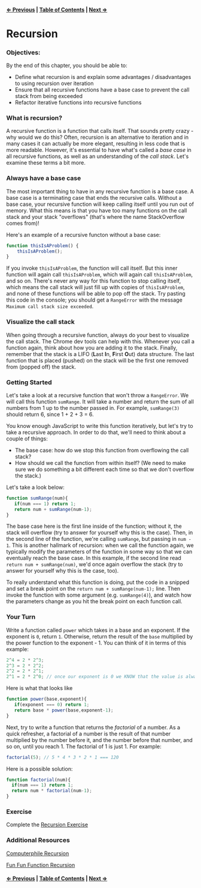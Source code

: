 #### [⇐ Previous](./01-javascript-iterators.md) | [Table of Contents](./../readme.md) | [Next ⇒](./03-testing-javascript.md)

# Recursion 

### Objectives:

By the end of this chapter, you should be able to:

- Define what recursion is and explain some advantages / disadvantages to using recursion over iteration
- Ensure that all recursive functions have a base case to prevent the call stack from being exceeded
- Refactor iterative functions into recursive functions 

### What is recursion?

A recursive function is a function that calls itself. That sounds pretty crazy - why would we do this? Often, recursion is an alternative to iteration and in many cases it can actually be more elegant, resulting in less code that is more readable. However, it's essential to have what's called a _base case_ in all recursive functions, as well as an understanding of the _call stack_. Let's examine these terms a bit more.

### Always have a base case

The most important thing to have in any recursive function is a base case. A base case is a terminating case that ends the recursive calls. Without a base case, your recursive function will keep calling itself until you run out of memory. What this means is that you have too many functions on the call stack and your stack "overflows" (that's where the name StackOverflow comes from)!

Here's an example of a recursive functon without a base case:

```javascript
function thisIsAProblem() {
	thisIsAProblem();
}
```

If you invoke `thisIsAProblem`, the function will call itself. But this inner function will again call `thisIsAProblem`, which will again call `thisIsAProblem`, and so on. There's never any way for this function to stop calling itself, which means the call stack will just fill up with copies of `thisIsAProblem`, and none of these functions will be able to pop off the stack. Try pasting this code in the console; you should get a `RangeError` with the message `Maximum call stack size exceeded`.

### Visualize the call stack

When going through a recursive function, always do your best to visualize the call stack. The Chrome dev tools can help with this. Whenever you call a function again, think about how you are adding it to the stack. Finally, remember that the stack is a LIFO (**L**ast **I**n, **F**irst **O**ut) data structure. The last function that is placed (pushed) on the stack will be the first one removed from (popped off) the stack.

### Getting Started

Let's take a look at a recursive function that won't throw a `RangeError`. We will call this function `sumRange`. It will take a number and return the sum of all numbers from 1 up to the number passed in. For example, `sumRange(3)` should return 6, since 1 + 2 + 3 = 6. 

You know enough JavaScript to write this function iteratively, but let's try to take a recursive approach. In order to do that, we'll need to think about a couple of things:

- The base case: how do we stop this function from overflowing the call stack?
- How should we call the function from within itself? (We need to make sure we do something a bit different each time so that we don't overflow the stack.)

Let's take a look below:

```javascript
function sumRange(num){
   if(num === 1) return 1; 
   return num + sumRange(num-1);
}
```

The base case here is the first line inside of the function; without it, the stack will overflow (try to answer for yourself why this is the case). Then, in the second line of the function, we're calling `sumRange`, but passing in `num - 1`. This is another hallmark of recursion: when we call the function again, we typically modify the parameters of the function in some way so that we can eventually reach the base case. In this example, if the second line read `return num + sumRange(num)`, we'd once again overflow the stack (try to answer for yourself why this is the case, too).

To really understand what this function is doing, put the code in a snipped and set a break point on the `return num + sumRange(num-1);` line. Then invoke the function with some argument (e.g. `sumRange(4)`), and watch how the parameters change as you hit the break point on each function call.

### Your Turn

Write a function called `power` which takes in a base and an exponent. If the exponent is `0`, return `1`. Otherwise, return the result of the `base` multiplied by the power function to the exponent - 1. You can think of it in terms of this example:

```javascript
2^4 = 2 * 2^3;
2^3 = 2 * 2^2;
2^2 = 2 * 2^1;
2^1 = 2 * 2^0; // once our exponent is 0 we KNOW that the value is always 1!
```

Here is what that looks like

```javascript
function power(base,exponent){
   if(exponent === 0) return 1;
   return base * power(base,exponent-1);
}
```

Next, try to write a function that returns the _factorial_ of a number. As a quick refresher, a factorial of a number is the result of that number multiplied by the number before it, and the number before that number, and so on, until you reach 1. The factorial of 1 is just 1. For example:

```javascript
factorial(5); // 5 * 4 * 3 * 2 * 1 === 120
```

Here is a possible solution:

```javascript
function factorial(num){
  if(num === 1) return 1;
  return num * factorial(num-1);
}
```

### Exercise

Complete the [Recursion Exercise](https://github.com/rithmschool/prework_exercises/tree/master/recursion_exercise)

### Additional Resources

[Computerphile Recursion](https://www.youtube.com/watch?v=Mv9NEXX1VHc)

[Fun Fun Function Recursion](https://www.youtube.com/watch?v=k7-N8R0-KY4)

#### [⇐ Previous](./01-javascript-iterators.md) | [Table of Contents](./../readme.md) | [Next ⇒](./03-testing-javascript.md)